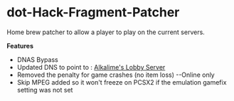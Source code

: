 # dot-Hack-Fragment-Patcher
Home brew patcher to allow a player to play on the current servers.

**Features**

- DNAS Bypass
- Updated DNS to point to : [Alkalime's Lobby Server](https://fragment.dothackers.org/)
- Removed the penalty for game crashes (no item loss) --Online only
- Skip MPEG added so it won't freeze on PCSX2 if the emulation gamefix setting was not set
